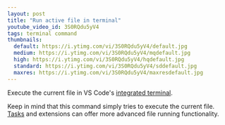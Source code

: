 ```yaml
---
layout: post
title: "Run active file in terminal"
youtube_video_id: 3S0RQdu5yV4
tags: terminal command
thumbnails:
  default: https://i.ytimg.com/vi/3S0RQdu5yV4/default.jpg
  medium: https://i.ytimg.com/vi/3S0RQdu5yV4/mqdefault.jpg
  high: https://i.ytimg.com/vi/3S0RQdu5yV4/hqdefault.jpg
  standard: https://i.ytimg.com/vi/3S0RQdu5yV4/sddefault.jpg
  maxres: https://i.ytimg.com/vi/3S0RQdu5yV4/maxresdefault.jpg
---
```


Execute the current file in VS Code's [integrated terminal](https://code.visualstudio.com/docs/editor/integrated-terminal).

Keep in mind that this command simply tries to execute the current file. [Tasks](https://code.visualstudio.com/Docs/editor/tasks) and extensions can offer more advanced file running functionality.
